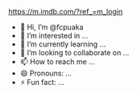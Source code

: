 https://m.imdb.com/?ref_=m_login
- 👋 Hi, I’m @fcpuaka
- 👀 I’m interested in ...
- 🌱 I’m currently learning ...
- 💞️ I’m looking to collaborate on ...
- 📫 How to reach me ...
- 😄 Pronouns: ...
- ⚡ Fun fact: ...

<!---
fcpuaka/fcpuaka is a ✨ special ✨ repository because its `README.md` (this file) appears on your GitHub profile.
You can click the Preview link to take a look at your changes.
--->
